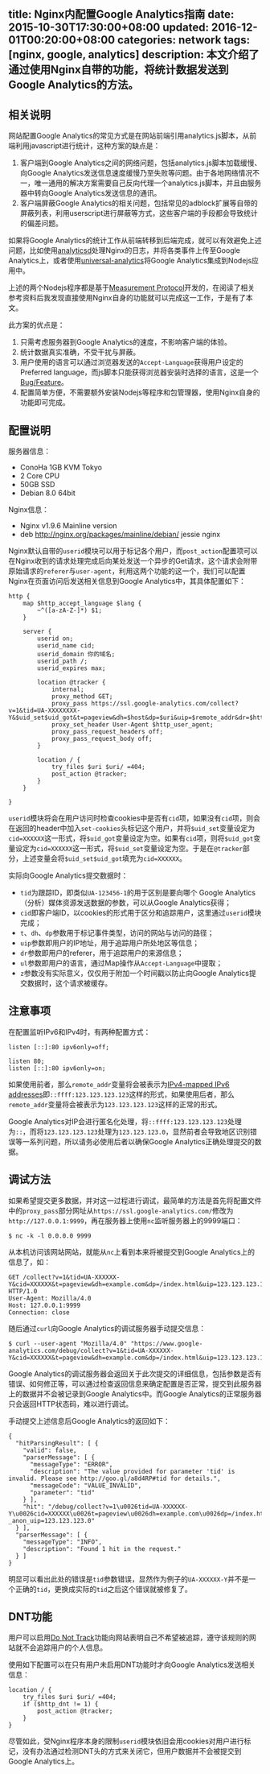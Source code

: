 title: Nginx内配置Google Analytics指南
date: 2015-10-30T17:30:00+08:00
updated: 2016-12-01T00:20:00+08:00
categories: network
tags: [nginx, google, analytics]
description: 本文介绍了通过使用Nginx自带的功能，将统计数据发送到Google Analytics的方法。
---

## 相关说明

网站配置Google Analytics的常见方式是在网站前端引用analytics.js脚本，从前端利用javascript进行统计，这种方案的缺点是：

1. 客户端到Google Analytics之间的网络问题，包括analytics.js脚本加载缓慢、向Google Analytics发送信息速度缓慢乃至失败等问题。由于各地网络情况不一，唯一通用的解决方案需要自己反向代理一个analytics.js脚本，并且由服务器中转向Google Analytics发送信息的通讯。
2. 客户端屏蔽Google Analytics的相关问题，包括常见的adblock扩展等自带的屏蔽列表，利用userscript进行屏蔽等方式，这些客户端的手段都会导致统计的偏差问题。

如果将Google Analytics的统计工作从前端转移到后端完成，就可以有效避免上述问题，比如使用[analyticsd](https://github.com/ef-gy/analyticsd)处理Nginx的日志，并将各类事件上传至Google Analytics上，或者使用[universal-analytics](https://github.com/peaksandpies/universal-analytics)将Google Analytics集成到Nodejs应用中。

上述的两个Nodejs程序都是基于[Measurement Protocol](https://developers.google.com/analytics/devguides/collection/protocol/v1/)开发的，在阅读了相关参考资料后我发现直接使用Nginx自身的功能就可以完成这一工作，于是有了本文。

此方案的优点是：

1. 只需考虑服务器到Google Analytics的速度，不影响客户端的体验。
2. 统计数据真实准确，不受干扰与屏蔽。
3. 用户使用的语言可以通过浏览器发送的`Accept-Language`获得用户设定的Preferred language，而js脚本只能获得浏览器安装时选择的语言，这是一个[Bug/Feature](http://stackoverflow.com/questions/1043339/javascript-for-detecting-browser-language-preference)。
3. 配置简单方便，不需要额外安装Nodejs等程序和包管理器，使用Nginx自身的功能即可完成。

## 配置说明

服务器信息：

* ConoHa 1GB KVM Tokyo
* 2 Core CPU
* 50GB SSD
* Debian 8.0 64bit

Nginx信息：

* Nginx v1.9.6 Mainline version
* deb http://nginx.org/packages/mainline/debian/ jessie nginx

Nginx默认自带的`userid`模块可以用于标记各个用户，而`post_action`配置项可以在Nginx收到的请求处理完成后向某处发送一个异步的Get请求，这个请求会附带原始请求的`referer`与`user-agent`，利用这两个功能的这一个，我们可以配置Nginx在页面访问后发送相关信息到Google Analytics中，其具体配置如下：

    http {
        map $http_accept_language $lang {
            ~^([a-zA-Z-]*) $1;
        }

        server {
            userid on;
            userid_name cid;
            userid_domain 你的域名;
            userid_path /;
            userid_expires max;

            location @tracker {
                internal;
                proxy_method GET;
                proxy_pass https://ssl.google-analytics.com/collect?v=1&tid=UA-XXXXXXXX-Y&$uid_set$uid_got&t=pageview&dh=$host&dp=$uri&uip=$remote_addr&dr=$http_referer&ul=$lang&z=$msec;
                proxy_set_header User-Agent $http_user_agent;
                proxy_pass_request_headers off;
                proxy_pass_request_body off;
            }

            location / {
                try_files $uri $uri/ =404;
                post_action @tracker;
            }
        }

    }


`userid`模块将会在用户访问时检查cookies中是否有`cid`项，如果没有`cid`项，则会在返回的header中加入`set-cookies`头标记这个用户，并将`$uid_set`变量设定为`cid=XXXXXX`这一形式，将`$uid_got`变量设定为空。如果有`cid`项，则将`$uid_got`变量设定为`cid=XXXXXX`这一形式，将`$uid_set`变量设定为空。于是在`@tracker`部分，上述变量会将`$uid_set$uid_got`填充为`cid=XXXXXX`。

实际向Google Analytics提交数据时：

- `tid`为跟踪ID，即类似`UA-123456-1`的用于区别是要向哪个 Google Analytics（分析）媒体资源发送数据的参数，可以从Google Analytics获得；
- `cid`即客户端ID，以cookies的形式用于区分和追踪用户，这里通过`userid`模块完成；
- `t`、`dh`、`dp`参数用于标记事件类型，访问的网站与访问的路径；
- `uip`参数即用户的IP地址，用于追踪用户所处地区等信息；
- `dr`参数即用户的referer，用于追踪用户的来源信息；
- `ul`参数即用户的语言，通过Map操作从`Accept-Language`中提取；
- `z`参数没有实际意义，仅仅用于附加一个时间戳以防止向Google Analytics提交数据时，这个请求被缓存。

## 注意事项

在配置监听IPv6和IPv4时，有两种配置方式：

    listen [::]:80 ipv6only=off;

    listen 80;
    listen [::]:80 ipv6only=on;

如果使用前者，那么`remote_addr`变量将会被表示为[IPv4-mapped IPv6 addresses](https://en.wikipedia.org/wiki/IPv6#IPv4-mapped_IPv6_addresses)即`::ffff:123.123.123.123`这样的形式，如果使用后者，那么`remote_addr`变量将会被表示为`123.123.123.123`这样的正常的形式。

Google Analytics对IP会进行匿名化处理，将`::ffff:123.123.123.123`处理为`::`，而将`123.123.123.123`处理为`123.123.123.0`，显然前者会导致地区识别错误等一系列问题，所以请务必使用后者以确保Google Analytics正确处理提交的数据。

## 调试方法

如果希望提交更多数据，并对这一过程进行调试，最简单的方法是首先将配置文件中的`proxy_pass`部分网址从`https://ssl.google-analytics.com/`修改为`http://127.0.0.1:9999`，再在服务器上使用`nc`监听服务器上的9999端口：

    $ nc -k -l 0.0.0.0 9999

从本机访问该网站网站，就能从`nc`上看到本来将被提交到Google Analytics上的信息了，如：

    GET /collect?v=1&tid=UA-XXXXXX-Y&cid=XXXXXX&t=pageview&dh=example.com&dp=/index.html&uip=123.123.123.123&dr=https://google.com&z=1448000000.000 HTTP/1.0
    User-Agent: Mozilla/4.0
    Host: 127.0.0.1:9999
    Connection: close

随后通过`curl`向Google Analytics的调试服务器手动提交信息：

    $ curl --user-agent "Mozilla/4.0" "https://www.google-analytics.com/debug/collect?v=1&tid=UA-XXXXXX-Y&cid=XXXXXX&t=pageview&dh=example.com&dp=/index.html&uip=123.123.123.123&dr=https://google.com&z=1448000000.000"

Google Analytics的调试服务器会返回关于此次提交的详细信息，包括参数是否有错误、如何修正等，可以通过检查返回信息来确定配置是否正常，提交到此服务器上的数据并不会被记录到Google Analytics中。而Google Analytics的正常服务器只会返回HTTP状态码，难以进行调试。

手动提交上述信息后Google Analytics的返回如下：

    {
      "hitParsingResult": [ {
        "valid": false,
        "parserMessage": [ {
          "messageType": "ERROR",
          "description": "The value provided for parameter 'tid' is invalid. Please see http://goo.gl/a8d4RP#tid for details.",
          "messageCode": "VALUE_INVALID",
          "parameter": "tid"
        } ],
        "hit": "/debug/collect?v=1\u0026tid=UA-XXXXXX-Y\u0026cid=XXXXXX\u0026t=pageview\u0026dh=example.com\u0026dp=/index.html\u0026uip=123.123.123.123\u0026dr=https://google.com\u0026z=1448000000.000?_anon_uip=123.123.123.0"
      } ],
      "parserMessage": [ {
        "messageType": "INFO",
        "description": "Found 1 hit in the request."
      } ]
    }

明显可以看出此处的错误是`tid`参数错误，显然作为例子的`UA-XXXXXX-Y`并不是一个正确的`tid`，更换成实际的`tid`之后这个错误就被修复了。

## DNT功能

用户可以启用[Do Not Track](https://en.wikipedia.org/wiki/Do_Not_Track)功能向网站表明自己不希望被追踪，遵守该规则的网站就不会追踪用户的个人信息。

使用如下配置可以在只有用户未启用DNT功能时才向Google Analytics发送相关信息：

    location / {
        try_files $uri $uri/ =404;
        if ($http_dnt != 1) {
            post_action @tracker;
        }
    }

尽管如此，受Nginx程序本身的限制`userid`模块依旧会用cookies对用户进行标记，没有办法通过检测DNT头的方式来关闭它，但用户数据并不会被提交到Google Analytics上。
